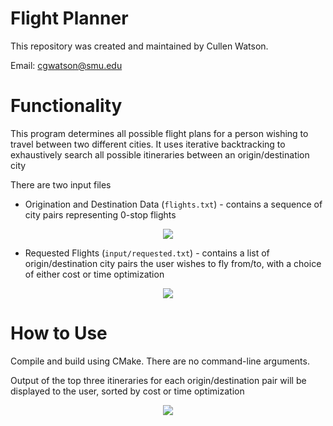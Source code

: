 # Flight Planner

This repository was created and maintained by Cullen Watson.

Email: cgwatson@smu.edu

# Functionality

This program determines all possible flight plans for a person wishing to travel between two different cities. It uses iterative backtracking to exhaustively search all possible itineraries between an origin/destination city

There are two input files

* Origination and Destination Data (`flights.txt`) - contains a sequence of city pairs representing 0-stop flights 

<p align="center">
  <img src="https://user-images.githubusercontent.com/78247585/181829623-99c0ed43-1764-4c27-a3b4-11b30ee51d35.png">
</p>


* Requested Flights (`input/requested.txt`) - contains a list of origin/destination city pairs the user wishes to fly from/to, with a choice of either cost or time optimization


<p align="center">
  <img src="https://user-images.githubusercontent.com/78247585/181829685-e4c742f9-bb23-4b35-882d-d2142e97b5d5.png">
</p>


# How to Use

Compile and build using CMake. There are no command-line arguments. 

Output of the top three itineraries for each origin/destination pair will be displayed to the user, sorted by cost or time optimization

<p align="center">
  <img src="https://user-images.githubusercontent.com/78247585/181829726-f269f5c5-a89e-4dac-ac81-50d219ccaa7a.png">
</p>

